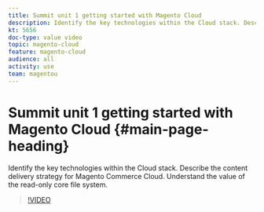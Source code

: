 ```yaml
---
title: Summit unit 1 getting started with Magento Cloud
description: Identify the key technologies within the Cloud stack​. Describe the content delivery strategy for Magento Commerce Cloud. Understand the value of the read-only core file system.
kt: 5656
doc-type: value video
topic: magento-cloud
feature: magento-cloud
audience: all
activity: use
team: magentou
---
```


# Summit unit 1 getting started with Magento Cloud {#main-page-heading}

Identify the key technologies within the Cloud stack​. Describe the content delivery strategy for Magento Commerce Cloud. Understand the value of the read-only core file system.

>[!VIDEO](https://video.tv.adobe.com/v/35298?quality=12&learn=on)